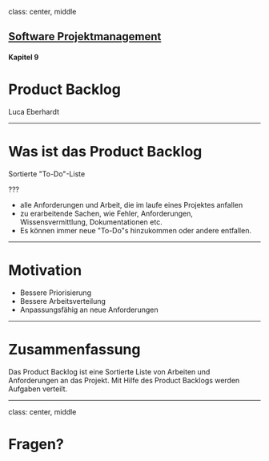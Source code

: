 class: center, middle

## [Software Projektmanagement](index.html)

#### Kapitel 9

# Product Backlog

Luca Eberhardt

---
# Was ist das Product Backlog 

Sortierte "To-Do"-Liste

???

* alle Anforderungen und Arbeit, die im laufe eines Projektes anfallen
* zu erarbeitende Sachen, wie Fehler, Anforderungen, Wissensvermittlung, Dokumentationen etc.
* Es können immer neue "To-Do"s hinzukommen oder andere entfallen.

---
# Motivation 

 * Bessere Priorisierung
 * Bessere Arbeitsverteilung
 * Anpassungsfähig an neue Anforderungen

---

# Zusammenfassung 

Das Product Backlog ist eine Sortierte Liste von Arbeiten und Anforderungen an das Projekt. Mit Hilfe des Product Backlogs werden Aufgaben verteilt.

---

class: center, middle

# Fragen?
